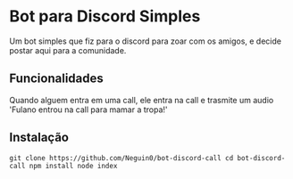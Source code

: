 # Bot para Discord Simples
Um bot simples que fiz para o discord para zoar com os amigos, e decide postar aqui para a comunidade.

## Funcionalidades
Quando alguem entra em uma call, ele entra na call e trasmite um audio 'Fulano entrou na call para mamar a tropa!'

## Instalação
``git clone https://github.com/Neguin0/bot-discord-call
cd bot-discord-call
npm install
node index
``
